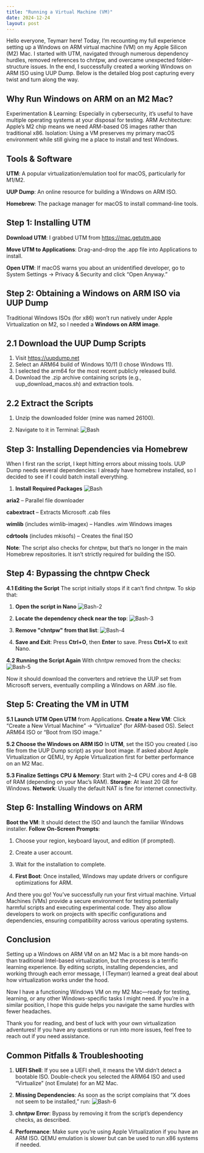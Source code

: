 ```yaml
---
title: "Running a Virtual Machine (VM)"
date: 2024-12-24
layout: post
---
```

Hello everyone, Teymarr here! Today, I’m recounting my full experience setting up a Windows on ARM virtual machine (VM) on my Apple Silicon (M2) Mac. I started with UTM, navigated through numerous dependency hurdles, removed references to chntpw, and overcame unexpected folder-structure issues. In the end, I successfully created a working Windows on ARM ISO using UUP Dump. Below is the detailed blog post capturing every twist and turn along the way.

## **Why Run Windows on ARM on an M2 Mac?**

Experimentation & Learning: Especially in cybersecurity, it’s useful to have multiple operating systems at your disposal for testing.
ARM Architecture: Apple’s M2 chip means we need ARM-based OS images rather than traditional x86.
Isolation: Using a VM preserves my primary macOS environment while still giving me a place to install and test Windows.

## **Tools & Software**

**UTM**: A popular virtualization/emulation tool for macOS, particularly for M1/M2.

**UUP Dump**: An online resource for building a Windows on ARM ISO.

**Homebrew**: The package manager for macOS to install command-line tools.

## **Step 1**: Installing UTM

**Download UTM**:
I grabbed UTM from https://mac.getutm.app

**Move UTM to Applications**:
Drag-and-drop the .app file into Applications to install.

**Open UTM**:
If macOS warns you about an unidentified developer, go to System Settings → Privacy & Security and click “Open Anyway.”

## **Step 2: Obtaining a Windows on ARM ISO via UUP Dump**
Traditional Windows ISOs (for x86) won’t run natively under Apple Virtualization on M2, so I needed a **Windows on ARM image**.

## **2.1 Download the UUP Dump Scripts**
1. Visit https://uupdump.net
2. Select an ARM64 build of Windows 10/11 (I chose Windows 11).
3. I selected the arm64 for the most recent publicly released build.
4. Download the .zip archive containing scripts (e.g., uup_download_macos.sh) and extraction tools.

## 2.2 Extract the Scripts
1. Unzip the downloaded folder (mine was named 26100).
   
2. Navigate to it in Terminal:
![Bash](https://github.com/user-attachments/assets/88aa937e-4bd0-450c-8876-1be88db902a6)

## Step 3: Installing Dependencies via Homebrew
When I first ran the script, I kept hitting errors about missing tools. UUP Dump needs several dependencies:
I already have homebrew installed, so I decided to see if I could batch install everything.

1. **Install Required Packages**
![Bash](https://github.com/user-attachments/assets/5c24aa1f-0a60-4bbd-bb95-635f7d1ec0a7)

**aria2** – Parallel file downloader

**cabextract** – Extracts Microsoft .cab files

**wimlib** (includes wimlib-imagex) – Handles .wim Windows images

**cdrtools** (includes mkisofs) – Creates the final ISO

**Note**: The script also checks for chntpw, but that’s no longer in the main Homebrew repositories. It isn’t strictly required for building the ISO.


## Step 4: Bypassing the chntpw Check
**4.1 Editing the Script**
The script initially stops if it can’t find chntpw. To skip that:

1. **Open the script in Nano**
   ![Bash-2](https://github.com/user-attachments/assets/9960bf48-f773-4224-a1c7-affab1eb97bd)

2. **Locate the dependency check near the top**:
   ![Bash-3](https://github.com/user-attachments/assets/96b37853-b4dc-4219-875b-be4aec57feb4)

3. **Remove "chntpw" from that list**:
  ![Bash-4](https://github.com/user-attachments/assets/dc37adb1-6b18-4a8c-94e7-6fcc3c4c9bb3)


4. **Save and Exit**:
   Press **Ctrl+O**, then **Enter** to save.
   Press **Ctrl+X** to exit Nano.

**4.2 Running the Script Again**
With chntpw removed from the checks:
![Bash-5](https://github.com/user-attachments/assets/9c625114-ab07-4108-9635-2200d663b786)

Now it should download the converters and retrieve the UUP set from Microsoft servers, eventually compiling a Windows on ARM .iso file.


## Step 5: Creating the VM in UTM

**5.1 Launch UTM**
**Open UTM** from Applications.
**Create a New VM**:
Click “Create a New Virtual Machine” → “Virtualize” (for ARM-based OS).
Select ARM64 ISO or “Boot from ISO image.”

**5.2 Choose the Windows on ARM ISO**
In **UTM**, set the ISO you created (.iso file from the UUP Dump script) as your boot image.
If asked about Apple Virtualization or QEMU, try Apple Virtualization first for better performance on an M2 Mac.

**5.3 Finalize Settings**
**CPU & Memory**: Start with 2–4 CPU cores and 4–8 GB of RAM (depending on your Mac’s RAM).
**Storage**: At least 20 GB for Windows.
**Network**: Usually the default NAT is fine for internet connectivity.

## Step 6: Installing Windows on ARM

**Boot the VM**: It should detect the ISO and launch the familiar Windows installer.
**Follow On-Screen Prompts**:

1. Choose your region, keyboard layout, and edition (if prompted).

2. Create a user account.

3. Wait for the installation to complete.

4. **First Boot**: Once installed, Windows may update drivers or configure optimizations for ARM.

And there you go! You’ve successfully run your first virtual machine. Virtual Machines (VMs) provide a secure environment for testing potentially harmful scripts and executing experimental code. They also allow developers to work on projects with specific configurations and dependencies, ensuring compatibility across various operating systems.

## Conclusion

Setting up a Windows on ARM VM on an M2 Mac is a bit more hands-on than traditional Intel-based virtualization, but the process is a terrific learning experience. By editing scripts, installing dependencies, and working through each error message, I (Teymarr) learned a great deal about how virtualization works under the hood.

Now I have a functioning Windows VM on my M2 Mac—ready for testing, learning, or any other Windows-specific tasks I might need. If you’re in a similar position, I hope this guide helps you navigate the same hurdles with fewer headaches.

Thank you for reading, and best of luck with your own virtualization adventures! If you have any questions or run into more issues, feel free to reach out if you need assistance.

## Common Pitfalls & Troubleshooting

1. **UEFI Shell**: If you see a UEFI shell, it means the VM didn’t detect a bootable ISO. Double-check you selected the ARM64 ISO and used “Virtualize” (not Emulate) for an M2 Mac.

2. **Missing Dependencies**: As soon as the script complains that “X does not seem to be installed,” run:
   ![Bash-6](https://github.com/user-attachments/assets/9dce45f9-5ebf-434c-b6ef-05d03198b1a2)

3. **chntpw Error**: Bypass by removing it from the script’s dependency checks, as described.

   
4. **Performance**: Make sure you’re using Apple Virtualization if you have an ARM ISO. QEMU emulation is slower but can be used to run x86 systems if needed.








